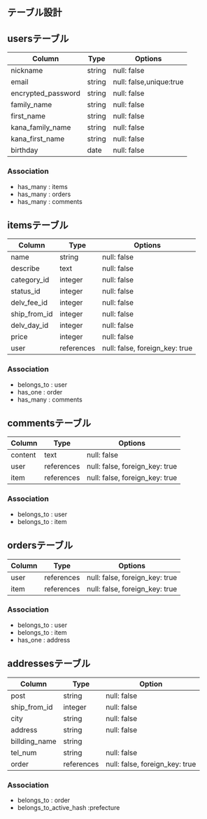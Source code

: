 ## テーブル設計

## usersテーブル
| Column             | Type   | Options                 |
| ------------------ | ------ | ----------------------- |
| nickname           | string | null: false             |
| email              | string | null: false,unique:true |
| encrypted_password | string | null: false             |
| family_name        | string | null: false             |
| first_name         | string | null: false             |
| kana_family_name   | string | null: false             |
| kana_first_name    | string | null: false             |
| birthday           | date   | null: false             |

### Association
- has_many : items
- has_many : orders
- has_many : comments


## itemsテーブル
| Column       | Type       | Options                        |
| ------------ | ---------- | ------------------------------ |
| name         | string     | null: false                    |
| describe     | text       | null: false                    |
| category_id  | integer    | null: false                    |
| status_id    | integer    | null: false                    |
| delv_fee_id  | integer    | null: false                    |
| ship_from_id | integer    | null: false                    |
| delv_day_id  | integer    | null: false                    |
| price        | integer    | null: false                    |
| user         | references | null: false, foreign_key: true |

### Association
- belongs_to : user
- has_one  : order
- has_many : comments



## commentsテーブル
| Column         | Type       | Options                        |
| -------------- | ---------- | ------------------------------ |
| content        | text       | null: false                    |
| user           | references | null: false, foreign_key: true |
| item           | references | null: false, foreign_key: true |

### Association
- belongs_to : user
- belongs_to : item


## ordersテーブル
| Column  | Type       | Options                        |
| ------- | ---------- | ------------------------------ |
| user    | references | null: false, foreign_key: true |
| item    | references | null: false, foreign_key: true |

### Association
- belongs_to : user
- belongs_to : item
- has_one : address

## addressesテーブル
| Column        | Type       | Option                         |
| ------------- | ---------- | -------------------------------|
| post          | string     | null: false                    |
| ship_from_id  | integer    | null: false                    |
| city          | string     | null: false                    |
| address       | string     | null: false                    |
| billding_name | string     |                                |
| tel_num       | string     | null: false                    |
| order         | references | null: false, foreign_key: true |

### Association
- belongs_to : order
- belongs_to_active_hash :prefecture

